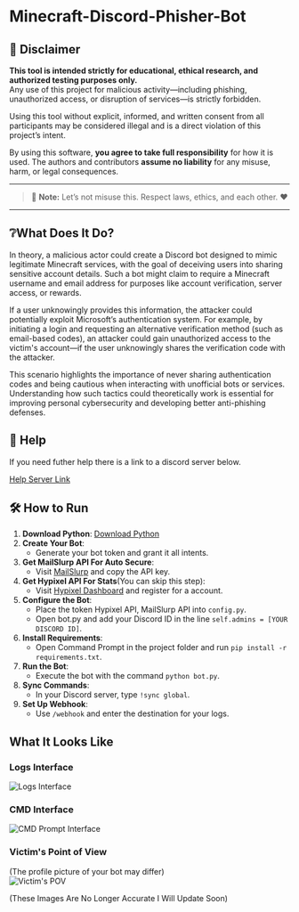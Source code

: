 # Minecraft-Discord-Phisher-Bot

## 📜 Disclaimer

**This tool is intended strictly for educational, ethical research, and authorized testing purposes only.**  
Any use of this project for malicious activity—including phishing, unauthorized access, or disruption of services—is strictly forbidden.

Using this tool without explicit, informed, and written consent from all participants may be considered illegal and is a direct violation of this project’s intent.

By using this software, **you agree to take full responsibility** for how it is used. The authors and contributors **assume no liability** for any misuse, harm, or legal consequences.

---

> 🛑 **Note:** Let’s not misuse this. Respect laws, ethics, and each other. ❤️

---

## ❔What Does It Do?
In theory, a malicious actor could create a Discord bot designed to mimic legitimate Minecraft services, with the goal of deceiving users into sharing sensitive account details. Such a bot might claim to require a Minecraft username and email address for purposes like account verification, server access, or rewards.

If a user unknowingly provides this information, the attacker could potentially exploit Microsoft’s authentication system. For example, by initiating a login and requesting an alternative verification method (such as email-based codes), an attacker could gain unauthorized access to the victim's account—if the user unknowingly shares the verification code with the attacker.

This scenario highlights the importance of never sharing authentication codes and being cautious when interacting with unofficial bots or services. Understanding how such tactics could theoretically work is essential for improving personal cybersecurity and developing better anti-phishing defenses.


## 🧾 Help
If you need futher help there is a link to a discord server below.<br>

[Help Server Link](https://discord.com/invite/SwjR85RGUA)<br>


## 🛠️ How to Run

1. **Download Python**: [Download Python](https://www.python.org/downloads/release/python-3110/)
2. **Create Your Bot**:
    - Generate your bot token and grant it all intents.
3. **Get MailSlurp API For Auto Secure**:
   - Visit [MailSlurp](https://www.mailslurp.com/) and copy the API key.
4. **Get Hypixel API For Stats**(You can skip this step):
   - Visit [Hypixel Dashboard](https://developer.hypixel.net/) and register for a account.
5. **Configure the Bot**:
    - Place the token Hypixel API, MailSlurp API into `config.py`.
    - Open bot.py and add your Discord ID in the line `self.admins = [YOUR DISCORD ID]`.
6. **Install Requirements**:
    - Open Command Prompt in the project folder and run `pip install -r requirements.txt`.
7. **Run the Bot**:
    - Execute the bot with the command `python bot.py`.
8. **Sync Commands**:
    - In your Discord server, type `!sync global`.
9. **Set Up Webhook**:
    - Use `/webhook` and enter the destination for your logs.

## What It Looks Like

### Logs Interface<br>
![Logs Interface](https://i.imgur.com/7ycbJLp.png)

### CMD Interface<br>
![CMD Prompt Interface](https://i.imgur.com/Hp0rAh4.png)

### Victim's Point of View<br>
(The profile picture of your bot may differ)<br>
![Victim's POV](https://i.imgur.com/s91N2fp.png)


(These Images Are No Longer Accurate I Will Update Soon)
